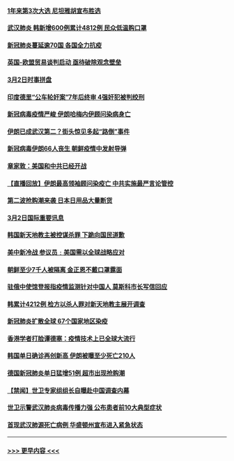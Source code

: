 #### [1年来第3次大选 尼坦雅胡宣布胜选](../pages/prog202/a102790417.md?t=03031131) 
#### [武汉肺炎 韩新增600例累计4812例 民众低温购口罩](../pages/prog202/a102790401.md?t=03031131) 
#### [新冠肺炎蔓延逾70国 各国全力抗疫](../pages/prog202/a102790236.md?t=03031131) 
#### [英国-欧盟贸易谈判启动 亟待破除观念壁垒](../pages/prog202/a102790228.md?t=03031131) 
#### [3月2日时事拼盘](../pages/prog202/a102790164.md?t=03031131) 
#### [印度德里“公车轮奸案”7年后终审 4强奸犯被判绞刑](../pages/prog202/a102790103.md?t=03031131) 
#### [新冠病毒疫情严峻 伊朗哈梅内伊顾问染病身亡](../pages/prog202/a102790109.md?t=03031131) 
#### [伊朗已成武汉第二？街头惊见多起“路倒”事件](../pages/prog202/a102790042.md?t=03031131) 
#### [新冠病毒伊朗66人丧生 朝鲜疫情中发射导弹](../pages/prog202/a102790003.md?t=03031131) 
#### [章家敦：美国和中共已经开战](../pages/prog202/a102789996.md?t=03031131) 
#### [【直播回放】伊朗最高领袖顾问染疫亡 中共实施最严言论管控](../pages/prog202/a102789787.md?t=03031131) 
#### [第二波抢购潮来袭 日本日用品大量断货](../pages/prog202/a102789758.md?t=03031131) 
#### [3月2日国际重要讯息](../pages/prog202/a102789755.md?t=03031131) 
#### [韩国新天地教主被控谋杀罪 下跪向国民道歉](../pages/prog202/a102789711.md?t=03031131) 
#### [美中新冷战  参议员﹕美国需以全球战略应对](../pages/prog202/a102789764.md?t=03031131) 
#### [朝鲜至少7千人被隔离 金正恩不戴口罩露面](../pages/prog202/a102789690.md?t=03031131) 
#### [驻俄中使馆登报指疫情监测针对中国人 莫斯科市长写信回应](../pages/prog202/a102789539.md?t=03031131) 
#### [韩累计4212例 检方以杀人罪对新天地教主展开调查](../pages/prog202/a102789506.md?t=03031131) 
#### [新冠肺炎扩散全球 67个国家地区染疫](../pages/prog202/a102789431.md?t=03031131) 
#### [香港学者打脸谭德塞：疫情技术上已全球大流行](../pages/prog202/a102789379.md?t=03031131) 
#### [韩国单日确诊再创新高  伊朗被曝至少死亡210人](../pages/prog202/a102789359.md?t=03031131) 
#### [德国新冠肺炎单日猛增51例 超市出现抢购潮](../pages/prog202/a102789347.md?t=03031131) 
#### [【禁闻】世卫专家组组长自曝赴中国调查内幕](../pages/prog202/a102789368.md?t=03031131) 
#### [世卫示警武汉肺炎病毒传播力强 公布患者前10大典型症状](../pages/prog202/a102789301.md?t=03031131) 
#### [首现武汉肺源死亡病例 华盛顿州宣布进入紧急状态](../pages/prog202/a102789291.md?t=03031131) 

----
#### [ >>> 更早内容 <<< ](../indexes/prog202-earlier.md)
